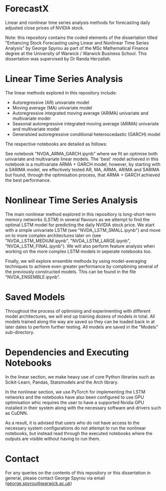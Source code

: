# ForecastX
Linear and nonlinear time series analysis methods for forecasting daily adjusted close prices of NVIDIA stock.

Note: this repository contains the coded elements of the dissertation titled "Enhancing Stock Forecasting using Linear and Nonlinear Time Series Analysis" by George Spyrou as part of the MSc Mathematical Finance degree at the University of Warwick / Warwick Business School. This dissertation was supervised by Dr Randa Herzallah.

# Linear Time Series Analysis
The linear methods explored in this repository include:
* Autoregressive (AR) univariate model
* Moving average (MA) univariate model
* Autoregressive integrated moving average (ARIMA) univariate and multivariate model
* Seasonal autoregressive integrated moving average (ARIMA) univariate and multivariate model
* Generalsied autoregressive conditional heteroscedastic (GARCH) model

The respective notebooks are detailed as follows:

See notebook "NVDA_ARMA_GARCH.ipynb" where we fit an optimise both univariate and multivariate linear models. The 'best' model achieved in this notebook is a multivariate ARMA + GARCH model, however, by starting with a SARIMA model, we effectively tested AR, MA, ARMA, ARIMA and SARIMA but found, through the optimisation process, that ARMA + GARCH achieved the best performance.



# Nonlinear Time Series Analysis
The main nonlinear method explored in this repositiory is long-short-term memory networks (LSTM) in several flavours as we attempt to find the optimal LSTM model for predicting the daily NVIDIA stock price. We start with a simple univariate LSTM (see "NVDA_LSTM_SMALL.ipynb") and move on to more complex architectures later on (see "NVDA_LSTM_MEDIUM.ipynb", "NVDA_LSTM_LARGE.ipynb", "NVDA_LSTM_FINAL.ipynb"). We will also perform feature analysis when working on the more complex LSTM models in seperate notebooks too.

Finally, we will explore ensemble methods by using model-averaging techniques to achieve even greater performance by compbining several of the previously constructed models. This can be found in the file "NVDA_ENSEMBLE.ipynb".

# Saved Models
Throughout the process of optimising and experimenting with different model architectures, we will end up training dozens of models in total. All models trained along the way are saved so they can be loaded back in at later dates to perform further testing. All models are saved in the "Models" sub-directory.

# Dependencies and Executing Notebooks
In the linear section, we make heavy use of core Python libraries such as Scikit-Learn, Pandas, Statsmodels and the Arch library.

In the nonlinear section, we use PyTorch for implementing the LSTM networks and the notebooks have also been configured to use GPU optimisation whic requires the user to have a supported Nvidia GPU installed in their system along with the necessary software and drivers such as CuDNN.

As a result, it is advised that users who do not have access to the necessary system configurations do not attempt to run the nonlinear notebooks, but instead read through the executed notebooks where the outputs are visible without having to run them.

# Contact
For any queries on the contents of this repository or this dissertation in general, please contact George Spyrou via email (george.spyrou@warwick.ac.uk)